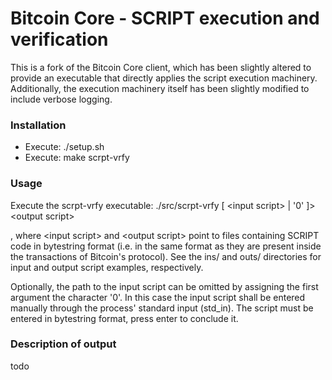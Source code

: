 Bitcoin Core - SCRIPT execution and verification
=====================================

This is a fork of the Bitcoin Core client, which has been slightly altered to provide an executable that directly applies the script execution machinery. Additionally, the execution machinery itself has been slightly modified to include verbose logging.

### Installation
- Execute: ./setup.sh
- Execute: make scrpt-vrfy

### Usage

Execute the scrpt-vrfy executable: ./src/scrpt-vrfy [ \<input script\> | '0' ]\> \<output script\>

, where \<input script\> and \<output script\> point to files containing SCRIPT code in bytestring format (i.e. in the same format as they are present inside the transactions of Bitcoin's protocol). See the ins/ and outs/ directories for input and output script examples, respectively.

Optionally, the path to the input script can be omitted by assigning the first argument the character '0'. In this case the input script shall be entered manually through the process' standard input (std\_in). The script must be entered in bytestring format, press enter to conclude it.

### Description of output

todo
